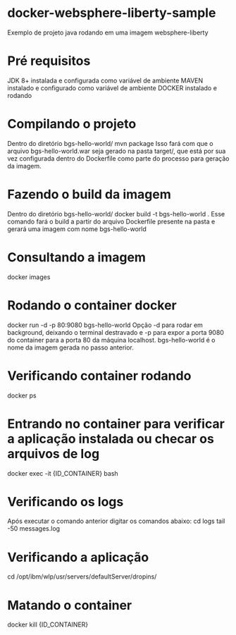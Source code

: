 # docker-websphere-liberty-sample
Exemplo de projeto java rodando em uma imagem websphere-liberty

# Pré requisitos
JDK 8+ instalada e configurada como variável de ambiente
MAVEN instalado e configurado como variável de ambiente
DOCKER instalado e rodando

# Compilando o projeto
Dentro do diretório bgs-hello-world/
mvn package
Isso fará com que o arquivo bgs-hello-world.war seja gerado na pasta target/, que está por sua vez configurada dentro do Dockerfile como parte do processo para geração da imagem.

# Fazendo o build da imagem
Dentro do diretório bgs-hello-world/
docker build -t bgs-hello-world .
Esse comando fará o build a partir do arquivo Dockerfile presente na pasta e gerará uma imagem com nome bgs-hello-world

# Consultando a imagem
docker images

# Rodando o container docker
docker run -d -p 80:9080 bgs-hello-world
Opção -d para rodar em background, deixando o terminal destravado e -p para expor a porta 9080 do container para a porta 80 da máquina localhost.
bgs-hello-world é o nome da imagem gerada no passo anterior.

# Verificando container rodando
docker ps

# Entrando no container para verificar a aplicação instalada ou checar os arquivos de log
docker exec -it {ID_CONTAINER} bash

# Verificando os logs
Após executar o comando anterior digitar os comandos abaixo:
cd logs
tail -50 messages.log

# Verificando a aplicação
cd /opt/ibm/wlp/usr/servers/defaultServer/dropins/

# Matando o container
docker kill {ID_CONTAINER}
